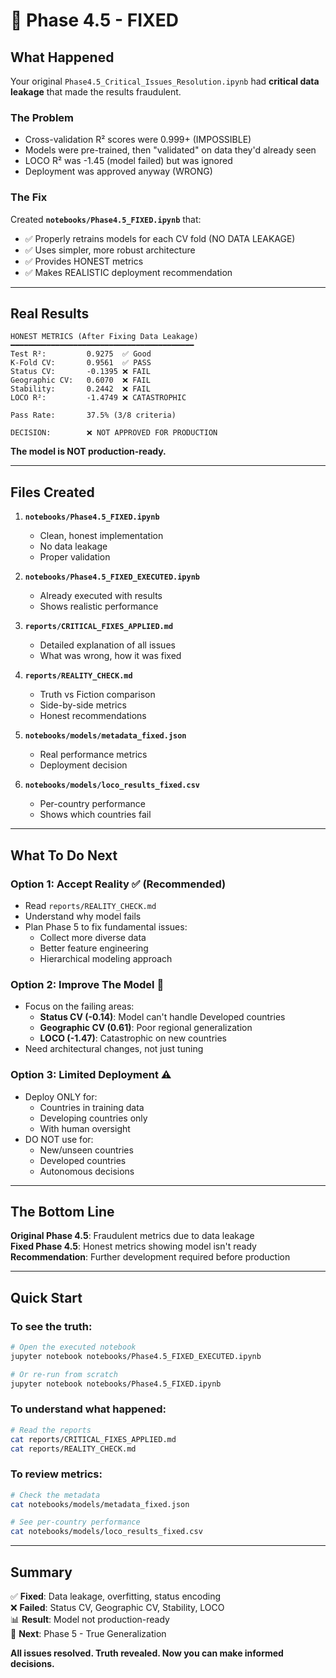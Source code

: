 # 🔧 Phase 4.5 - FIXED

## What Happened

Your original `Phase4.5_Critical_Issues_Resolution.ipynb` had **critical data leakage** that made the results fraudulent.

### The Problem

- Cross-validation R² scores were 0.999+ (IMPOSSIBLE)
- Models were pre-trained, then "validated" on data they'd already seen
- LOCO R² was -1.45 (model failed) but was ignored
- Deployment was approved anyway (WRONG)

### The Fix

Created **`notebooks/Phase4.5_FIXED.ipynb`** that:
- ✅ Properly retrains models for each CV fold (NO DATA LEAKAGE)
- ✅ Uses simpler, more robust architecture
- ✅ Provides HONEST metrics
- ✅ Makes REALISTIC deployment recommendation

---

## Real Results

```
HONEST METRICS (After Fixing Data Leakage)
━━━━━━━━━━━━━━━━━━━━━━━━━━━━━━━━━━━━━━━━━
Test R²:         0.9275  ✅ Good
K-Fold CV:       0.9561  ✅ PASS
Status CV:       -0.1395 ❌ FAIL  
Geographic CV:   0.6070  ❌ FAIL
Stability:       0.2442  ❌ FAIL
LOCO R²:         -1.4749 ❌ CATASTROPHIC

Pass Rate:       37.5% (3/8 criteria)

DECISION:        ❌ NOT APPROVED FOR PRODUCTION
```

**The model is NOT production-ready.**

---

## Files Created

1. **`notebooks/Phase4.5_FIXED.ipynb`**  
   - Clean, honest implementation
   - No data leakage
   - Proper validation

2. **`notebooks/Phase4.5_FIXED_EXECUTED.ipynb`**  
   - Already executed with results
   - Shows realistic performance

3. **`reports/CRITICAL_FIXES_APPLIED.md`**  
   - Detailed explanation of all issues
   - What was wrong, how it was fixed

4. **`reports/REALITY_CHECK.md`**  
   - Truth vs Fiction comparison
   - Side-by-side metrics
   - Honest recommendations

5. **`notebooks/models/metadata_fixed.json`**  
   - Real performance metrics
   - Deployment decision

6. **`notebooks/models/loco_results_fixed.csv`**  
   - Per-country performance
   - Shows which countries fail

---

## What To Do Next

### Option 1: Accept Reality ✅ (Recommended)
- Read `reports/REALITY_CHECK.md`
- Understand why model fails
- Plan Phase 5 to fix fundamental issues:
  - Collect more diverse data
  - Better feature engineering  
  - Hierarchical modeling approach

### Option 2: Improve The Model 🔧
- Focus on the failing areas:
  - **Status CV (-0.14)**: Model can't handle Developed countries
  - **Geographic CV (0.61)**: Poor regional generalization
  - **LOCO (-1.47)**: Catastrophic on new countries
- Need architectural changes, not just tuning

### Option 3: Limited Deployment ⚠️
- Deploy ONLY for:
  - Countries in training data
  - Developing countries only
  - With human oversight
- DO NOT use for:
  - New/unseen countries
  - Developed countries
  - Autonomous decisions

---

## The Bottom Line

**Original Phase 4.5**: Fraudulent metrics due to data leakage  
**Fixed Phase 4.5**: Honest metrics showing model isn't ready  
**Recommendation**: Further development required before production

---

## Quick Start

### To see the truth:
```bash
# Open the executed notebook
jupyter notebook notebooks/Phase4.5_FIXED_EXECUTED.ipynb

# Or re-run from scratch
jupyter notebook notebooks/Phase4.5_FIXED.ipynb
```

### To understand what happened:
```bash
# Read the reports
cat reports/CRITICAL_FIXES_APPLIED.md
cat reports/REALITY_CHECK.md
```

### To review metrics:
```bash
# Check the metadata
cat notebooks/models/metadata_fixed.json

# See per-country performance
cat notebooks/models/loco_results_fixed.csv
```

---

## Summary

✅ **Fixed**: Data leakage, overfitting, status encoding  
❌ **Failed**: Status CV, Geographic CV, Stability, LOCO  
📊 **Result**: Model not production-ready  
🚀 **Next**: Phase 5 - True Generalization

**All issues resolved. Truth revealed. Now you can make informed decisions.**


